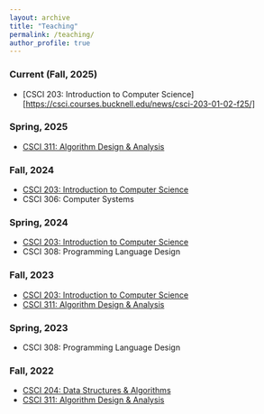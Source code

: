 ```yaml
---
layout: archive
title: "Teaching"
permalink: /teaching/
author_profile: true
---
```

### Current (Fall, 2025)
- [CSCI 203: Introduction to Computer Science][https://csci.courses.bucknell.edu/news/csci-203-01-02-f25/]

### Spring, 2025
- [CSCI 311: Algorithm Design & Analysis](https://csci.courses.bucknell.edu/311/csci-311-02-spring-2025/)
  
### Fall, 2024
- [CSCI 203: Introduction to Computer Science](https://csci.courses.bucknell.edu/203/csci-203-03-fall-2024/)
- CSCI 306: Computer Systems

### Spring, 2024
- [CSCI 203: Introduction to Computer Science](https://csci.courses.bucknell.edu/203/csci-203-03-spring-2024/)
- CSCI 308: Programming Language Design

### Fall, 2023
- [CSCI 203: Introduction to Computer Science](https://csci20302fa2023.courses.bucknell.edu)
- [CSCI 311: Algorithm Design & Analysis](https://csci31102fa2023.courses.bucknell.edu)
  
### Spring, 2023
- CSCI 308: Programming Language Design

### Fall, 2022

- [CSCI 204: Data Structures & Algorithms](https://csci20402fa2022.courses.bucknell.edu)
- [CSCI 311: Algorithm Design & Analysis](https://csci31103fa2022.courses.bucknell.edu)

<!--
### Past (Denison University)

- FYS 102: Algorithmics 
- FYS 102: Bioinformatics
- CS 111: Discovering Computer Science: Scientific Data and Dynamics
- CS 112: Discovering Computer Science: Markets, Polls, and Social Networks
- CS 171: Introduction to Computer Science (retired)
- CS 173: Intermediate Computer Science
- CS 174: Discrete Mathematics for CS
- CS 200: DNA Algorithms
- CS 200: Mathematical Typesetting with LaTeX 
- CS 200: Mac OS X Programming 
- CS 200: Chemoinformatics 
- CS 200: Relational Databases and SQL
- CS 234: Mathematical Foundations of Computer Science
- CS 271: Data Structures
- CS 272: Data Structures & Algorithm Analysis II (retired)
- CS/MATH 275: Graph Theory (retired)
- CS 281: Computer Organization
- CS/BIOL 309: Computational Biology
- CS/MATH 334: Theory of Computation
- CS 371: Design and Analysis of Algorithms
- CS 372: Operating Systems
- CS 375: Computer Networks
- CS 377: Database Systems
- CS 401: Natural Language Processing
-->

